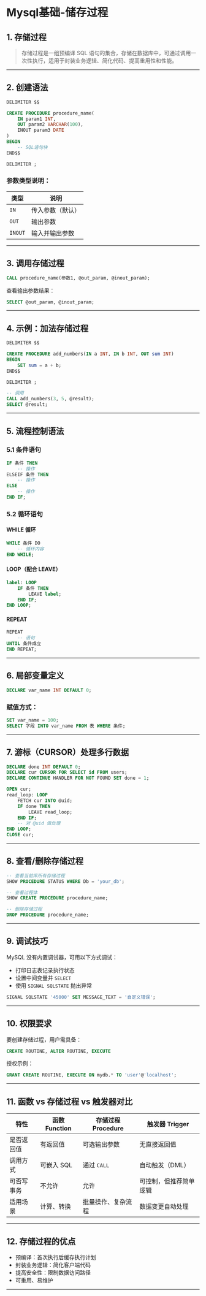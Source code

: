 # Mysql基础-储存过程


## 1. 存储过程

> 存储过程是一组预编译 SQL 语句的集合，存储在数据库中，可通过调用一次性执行，适用于封装业务逻辑、简化代码、提高重用性和性能。

---

## 2. 创建语法

```sql
DELIMITER $$

CREATE PROCEDURE procedure_name(
    IN param1 INT,
    OUT param2 VARCHAR(100),
    INOUT param3 DATE
)
BEGIN
    -- SQL语句块
END$$

DELIMITER ;
```

### 参数类型说明：

| 类型   | 说明                         |
|--------|------------------------------|
| `IN`   | 传入参数（默认）             |
| `OUT`  | 输出参数                     |
| `INOUT`| 输入并输出参数               |

---

## 3. 调用存储过程

```sql
CALL procedure_name(参数1, @out_param, @inout_param);
```

查看输出参数结果：

```sql
SELECT @out_param, @inout_param;
```

---

## 4. 示例：加法存储过程

```sql
DELIMITER $$

CREATE PROCEDURE add_numbers(IN a INT, IN b INT, OUT sum INT)
BEGIN
    SET sum = a + b;
END$$

DELIMITER ;

-- 调用
CALL add_numbers(3, 5, @result);
SELECT @result;
```

---

## 5. 流程控制语法

### 5.1 条件语句

```sql
IF 条件 THEN
    -- 操作
ELSEIF 条件 THEN
    -- 操作
ELSE
    -- 操作
END IF;
```

### 5.2 循环语句

#### WHILE 循环

```sql
WHILE 条件 DO
    -- 循环内容
END WHILE;
```

#### LOOP（配合 LEAVE）

```sql
label: LOOP
    IF 条件 THEN
        LEAVE label;
    END IF;
END LOOP;
```

#### REPEAT

```sql
REPEAT
    -- 语句
UNTIL 条件成立
END REPEAT;
```

---

## 6. 局部变量定义

```sql
DECLARE var_name INT DEFAULT 0;
```

### 赋值方式：

```sql
SET var_name = 100;
SELECT 字段 INTO var_name FROM 表 WHERE 条件;
```

---

## 7. 游标（CURSOR）处理多行数据

```sql
DECLARE done INT DEFAULT 0;
DECLARE cur CURSOR FOR SELECT id FROM users;
DECLARE CONTINUE HANDLER FOR NOT FOUND SET done = 1;

OPEN cur;
read_loop: LOOP
    FETCH cur INTO @uid;
    IF done THEN
        LEAVE read_loop;
    END IF;
    -- 对 @uid 做处理
END LOOP;
CLOSE cur;
```

---

## 8. 查看/删除存储过程

```sql
-- 查看当前库所有存储过程
SHOW PROCEDURE STATUS WHERE Db = 'your_db';

-- 查看过程体
SHOW CREATE PROCEDURE procedure_name;

-- 删除存储过程
DROP PROCEDURE procedure_name;
```

---

## 9. 调试技巧

MySQL 没有内置调试器，可用以下方式调试：

- 打印日志表记录执行状态
- 设置中间变量并 `SELECT`
- 使用 `SIGNAL SQLSTATE` 抛出异常

```sql
SIGNAL SQLSTATE '45000' SET MESSAGE_TEXT = '自定义错误';
```

---

## 10. 权限要求

要创建存储过程，用户需具备：

```sql
CREATE ROUTINE, ALTER ROUTINE, EXECUTE
```

授权示例：

```sql
GRANT CREATE ROUTINE, EXECUTE ON mydb.* TO 'user'@'localhost';
```

---

## 11. 函数 vs 存储过程 vs 触发器对比

| 特性            | 函数 Function       | 存储过程 Procedure      | 触发器 Trigger         |
|-----------------|----------------------|------------------------|-------------------------|
| 是否返回值      | 有返回值              | 可选输出参数             | 无直接返回值            |
| 调用方式        | 可嵌入 SQL           | 通过 `CALL`            | 自动触发（DML）         |
| 可否写事务      | 不允许               | 允许                   | 可控制，但推荐简单逻辑  |
| 适用场景        | 计算、转换             | 批量操作、复杂流程       | 数据变更自动处理        |

---

## 12. 存储过程的优点

- 预编译：首次执行后缓存执行计划
- 封装业务逻辑：简化客户端代码
- 提高安全性：限制数据访问路径
- 可重用、易维护

---
